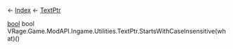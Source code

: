 ← [Index](Api-Index) ← [TextPtr](VRage.Game.ModAPI.Ingame.Utilities.TextPtr)

[bool](System.Boolean) bool VRage.Game.ModAPI.Ingame.Utilities.TextPtr.StartsWithCaseInsensitive(what)()